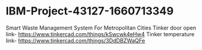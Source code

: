 # IBM-Project-43127-1660713349
Smart Waste Management System For Metropolitan Cities
Tinker door open link- https://www.tinkercad.com/things/kSwcwk4eHw4
Tinker temperature link- https://www.tinkercad.com/things/3DdDBZWaQFe
